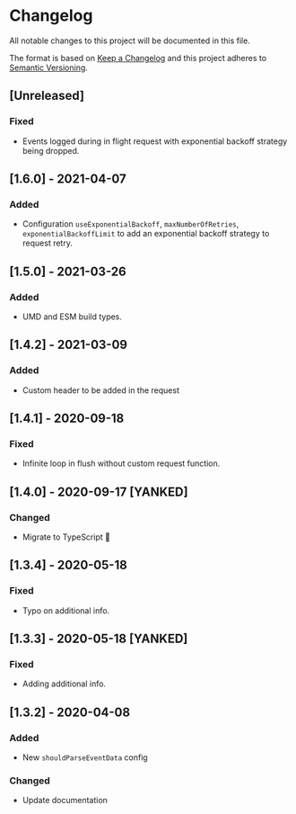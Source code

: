 # Changelog

All notable changes to this project will be documented in this file.

The format is based on [Keep a Changelog](http://keepachangelog.com/en/1.0.0/)
and this project adheres to [Semantic Versioning](http://semver.org/spec/v2.0.0.html).

## [Unreleased]
### Fixed
- Events logged during in flight request with exponential backoff strategy
  being dropped.

## [1.6.0] - 2021-04-07
### Added
- Configuration `useExponentialBackoff`, `maxNumberOfRetries`,
  `exponentialBackoffLimit` to add an exponential backoff strategy
  to request retry.

## [1.5.0] - 2021-03-26
### Added
- UMD and ESM build types.

## [1.4.2] - 2021-03-09
### Added
- Custom header to be added in the request

## [1.4.1] - 2020-09-18
### Fixed
- Infinite loop in flush without custom request function.

## [1.4.0] - 2020-09-17 [YANKED]
### Changed
- Migrate to TypeScript :tada:

## [1.3.4] - 2020-05-18
### Fixed
- Typo on additional info.

## [1.3.3] - 2020-05-18 [YANKED]
### Fixed
- Adding additional info.

## [1.3.2] - 2020-04-08
### Added
- New `shouldParseEventData` config

### Changed
- Update documentation
